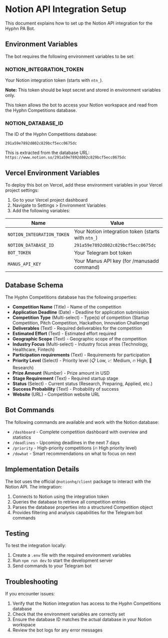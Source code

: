 # Notion API Integration Setup

This document explains how to set up the Notion API integration for the Hyphn PA Bot.

## Environment Variables

The bot requires the following environment variables to be set:

### NOTION_INTEGRATION_TOKEN

Your Notion integration token (starts with `ntn_`).

**Note:** This token should be kept secret and stored in environment variables only.

This token allows the bot to access your Notion workspace and read from the Hyphn Competitions database.

### NOTION_DATABASE_ID

The ID of the Hyphn Competitions database:
```
291a59e7892d802c829bcf5ecc0675dc
```

This is extracted from the database URL: `https://www.notion.so/291a59e7892d802c829bcf5ecc0675dc`

## Vercel Environment Variables

To deploy this bot on Vercel, add these environment variables in your Vercel project settings:

1. Go to your Vercel project dashboard
2. Navigate to Settings > Environment Variables
3. Add the following variables:

| Name | Value |
|------|-------|
| `NOTION_INTEGRATION_TOKEN` | Your Notion integration token (starts with `ntn_`) |
| `NOTION_DATABASE_ID` | `291a59e7892d802c829bcf5ecc0675dc` |
| `BOT_TOKEN` | Your Telegram bot token |
| `MANUS_API_KEY` | Your Manus API key (for /manusadd command) |

## Database Schema

The Hyphn Competitions database has the following properties:

- **Competition Name** (Title) - Name of the competition
- **Application Deadline** (Date) - Deadline for application submission
- **Competition Type** (Multi-select) - Type(s) of competition (Startup Competition, Pitch Competition, Hackathon, Innovation Challenge)
- **Deliverables** (Text) - Required deliverables for the competition
- **Estimated Effort** (Text) - Estimated effort required
- **Geographic Scope** (Text) - Geographic scope of the competition
- **Industry Focus** (Multi-select) - Industry focus areas (Technology, Healthcare, Fintech)
- **Participation requirements** (Text) - Requirements for participation
- **Priority Level** (Select) - Priority level (📋 Low, 📈 Medium, 🔥 High, 🤔 Research)
- **Prize Amount** (Number) - Prize amount in USD
- **Stage Requirement** (Text) - Required startup stage
- **Status** (Select) - Current status (Research, Preparing, Applied, etc.)
- **Success Probability** (Text) - Probability of success
- **Website** (URL) - Competition website URL

## Bot Commands

The following commands are available and work with the Notion database:

- `/dashboard` - Complete competition dashboard with overview and statistics
- `/deadlines` - Upcoming deadlines in the next 7 days
- `/priority` - High-priority competitions (🔥 High priority level)
- `/dowhat` - Smart recommendations on what to focus on next

## Implementation Details

The bot uses the official `@notionhq/client` package to interact with the Notion API. The integration:

1. Connects to Notion using the integration token
2. Queries the database to retrieve all competition entries
3. Parses the database properties into a structured Competition object
4. Provides filtering and analysis capabilities for the Telegram bot commands

## Testing

To test the integration locally:

1. Create a `.env` file with the required environment variables
2. Run `npm run dev` to start the development server
3. Send commands to your Telegram bot

## Troubleshooting

If you encounter issues:

1. Verify that the Notion integration has access to the Hyphn Competitions database
2. Check that the environment variables are correctly set
3. Ensure the database ID matches the actual database in your Notion workspace
4. Review the bot logs for any error messages

